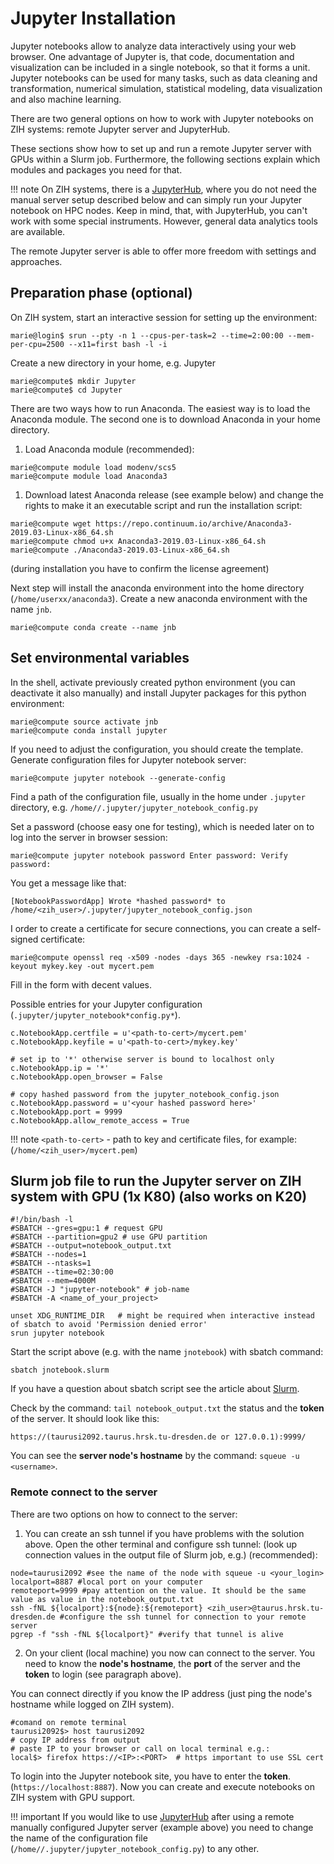 # Jupyter Installation

Jupyter notebooks allow to analyze data interactively using your web browser. One advantage of
Jupyter is, that code, documentation and visualization can be included in a single notebook, so that
it forms a unit. Jupyter notebooks can be used for many tasks, such as data cleaning and
transformation, numerical simulation, statistical modeling, data visualization and also machine
learning.

There are two general options on how to work with Jupyter notebooks on ZIH systems: remote Jupyter
server and JupyterHub.

These sections show how to set up and run a remote Jupyter server with GPUs within a Slurm job.
Furthermore, the following sections explain which modules and packages you need for that.

!!! note
    On ZIH systems, there is a [JupyterHub](../access/jupyterhub.md), where you do not need the
    manual server setup described below and can simply run your Jupyter notebook on HPC nodes. Keep
    in mind, that, with JupyterHub, you can't work with some special instruments. However, general
    data analytics tools are available.

The remote Jupyter server is able to offer more freedom with settings and approaches.

## Preparation phase (optional)

On ZIH system, start an interactive session for setting up the environment:

```console
marie@login$ srun --pty -n 1 --cpus-per-task=2 --time=2:00:00 --mem-per-cpu=2500 --x11=first bash -l -i
```

Create a new directory in your home, e.g. Jupyter

```console
marie@compute$ mkdir Jupyter
marie@compute$ cd Jupyter
```

There are two ways how to run Anaconda. The easiest way is to load the Anaconda module. The second
one is to download Anaconda in your home directory.

1. Load Anaconda module (recommended):

```console
marie@compute module load modenv/scs5
marie@compute module load Anaconda3
```

1. Download latest Anaconda release (see example below) and change the rights to make it an
executable script and run the installation script:

```console
marie@compute wget https://repo.continuum.io/archive/Anaconda3-2019.03-Linux-x86_64.sh
marie@compute chmod u+x Anaconda3-2019.03-Linux-x86_64.sh
marie@compute ./Anaconda3-2019.03-Linux-x86_64.sh
```

(during installation you have to confirm the license agreement)

Next step will install the anaconda environment into the home
directory (`/home/userxx/anaconda3`). Create a new anaconda environment with the name `jnb`.

```console
marie@compute conda create --name jnb
```

## Set environmental variables

In the shell, activate previously created python environment (you can
deactivate it also manually) and install Jupyter packages for this python environment:

```console
marie@compute source activate jnb
marie@compute conda install jupyter
```

If you need to adjust the configuration, you should create the template. Generate configuration
files for Jupyter notebook server:

```console
marie@compute jupyter notebook --generate-config
```

Find a path of the configuration file, usually in the home under `.jupyter` directory, e.g.
`/home//.jupyter/jupyter_notebook_config.py`

Set a password (choose easy one for testing), which is needed later on to log into the server
in browser session:

```console
marie@compute jupyter notebook password Enter password: Verify password:
```

You get a message like that:

```console
[NotebookPasswordApp] Wrote *hashed password* to
/home/<zih_user>/.jupyter/jupyter_notebook_config.json
```

I order to create a certificate for secure connections, you can create a self-signed
certificate:

```console
marie@compute openssl req -x509 -nodes -days 365 -newkey rsa:1024 -keyout mykey.key -out mycert.pem
```

Fill in the form with decent values.

Possible entries for your Jupyter configuration (`.jupyter/jupyter_notebook*config.py*`).

```console
c.NotebookApp.certfile = u'<path-to-cert>/mycert.pem'
c.NotebookApp.keyfile = u'<path-to-cert>/mykey.key'

# set ip to '*' otherwise server is bound to localhost only
c.NotebookApp.ip = '*'
c.NotebookApp.open_browser = False

# copy hashed password from the jupyter_notebook_config.json
c.NotebookApp.password = u'<your hashed password here>'
c.NotebookApp.port = 9999
c.NotebookApp.allow_remote_access = True
```

!!! note
    `<path-to-cert>` - path to key and certificate files, for example:
    (`/home/<zih_user>/mycert.pem`)

## Slurm job file to run the Jupyter server on ZIH system with GPU (1x K80) (also works on K20)

```console
#!/bin/bash -l
#SBATCH --gres=gpu:1 # request GPU
#SBATCH --partition=gpu2 # use GPU partition
#SBATCH --output=notebook_output.txt
#SBATCH --nodes=1
#SBATCH --ntasks=1
#SBATCH --time=02:30:00
#SBATCH --mem=4000M
#SBATCH -J "jupyter-notebook" # job-name
#SBATCH -A <name_of_your_project>

unset XDG_RUNTIME_DIR   # might be required when interactive instead of sbatch to avoid 'Permission denied error'
srun jupyter notebook
```

Start the script above (e.g. with the name `jnotebook`) with sbatch command:

```console
sbatch jnotebook.slurm
```

If you have a question about sbatch script see the article about [Slurm](../jobs_and_resources/slurm.md).

Check by the command: `tail notebook_output.txt` the status and the **token** of the server. It
should look like this:

```console
https://(taurusi2092.taurus.hrsk.tu-dresden.de or 127.0.0.1):9999/
```

You can see the **server node's hostname** by the command: `squeue -u <username>`.

### Remote connect to the server

There are two options on how to connect to the server:

1. You can create an ssh tunnel if you have problems with the
solution above. Open the other terminal and configure ssh
tunnel: (look up connection values in the output file of Slurm job, e.g.) (recommended):

```console
node=taurusi2092 #see the name of the node with squeue -u <your_login>
localport=8887 #local port on your computer
remoteport=9999 #pay attention on the value. It should be the same value as value in the notebook_output.txt
ssh -fNL ${localport}:${node}:${remoteport} <zih_user>@taurus.hrsk.tu-dresden.de #configure the ssh tunnel for connection to your remote server
pgrep -f "ssh -fNL ${localport}" #verify that tunnel is alive
```

2. On your client (local machine) you now can connect to the server.  You need to know the **node's
   hostname**, the **port** of the server and the **token** to login (see paragraph above).

You can connect directly if you know the IP address (just ping the node's hostname while logged on
ZIH system).

```console
#comand on remote terminal 
taurusi2092$> host taurusi2092 
# copy IP address from output 
# paste IP to your browser or call on local terminal e.g.:
local$> firefox https://<IP>:<PORT>  # https important to use SSL cert
```

To login into the Jupyter notebook site, you have to enter the **token**.
(`https://localhost:8887`). Now you can create and execute notebooks on ZIH system with GPU support.

!!! important
    If you would like to use [JupyterHub](../access/jupyterhub.md) after using a remote manually
    configured Jupyter server (example above) you need to change the name of the configuration file
    (`/home//.jupyter/jupyter_notebook_config.py`) to any other.

